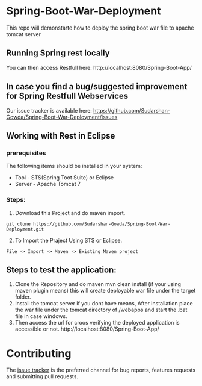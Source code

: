 # Spring-Boot-War-Deployment
This repo will demonstarte how to deploy the spring boot war file to apache tomcat server

## Running Spring rest locally

You can then access Restfull here: http://localhost:8080/Spring-Boot-App/


## In case you find a bug/suggested improvement for Spring Restfull Webservices
Our issue tracker is available here: https://github.com/Sudarshan-Gowda/Spring-Boot-War-Deployment/issues


## Working with Rest in Eclipse

### prerequisites
The following items should be installed in your system:
* Tool - STS(Spring Toot Suite) or Eclipse
* Server - Apache Tomcat 7

### Steps:

1) Download this Project and do maven import.
```
git clone https://github.com/Sudarshan-Gowda/Spring-Boot-War-Deployment.git
```
2) To Import the Praject Using STS or Eclipse.
```
File -> Import -> Maven -> Existing Maven project
```

## Steps to test the application:

1) Clone the Repository and do maven mvn clean install (if your using maven plugin means) this will create deployable war file under the target folder.
2) Install the tomcat server if you dont have means, After installation place the war file under the tomcat directory of /webapps and start the .bat file in case windows.
3) Then access the url for croos verifying the deployed application is accessible or not.
  http://localhost:8080/Spring-Boot-App/
   
# Contributing

The [issue tracker](https://github.com/Sudarshan-Gowda/Spring-Boot-War-Deployment/issues) is the preferred channel for bug reports, features requests and submitting pull requests.

